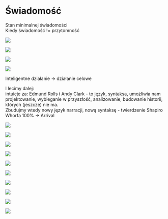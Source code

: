 # Świadomość

Stan minimalnej świadomości  
Kiedy świadomość != przytomność

![](../.gitbook/assets/zrzut-ekranu-2020-03-18-o-20.14.02.png)

![](../.gitbook/assets/zrzut-ekranu-2020-03-18-o-20.14.25.png)

![](../.gitbook/assets/zrzut-ekranu-2020-03-18-o-20.15.04.png)

![](../.gitbook/assets/zrzut-ekranu-2020-03-18-o-20.16.01.png)

Inteligentne działanie -&gt; działanie celowe

I lecimy dalej:  
intuicje za: Edmund Rolls i Andy Clark - to język, syntaksa, umożliwia nam projektowanie, wybieganie w przyszłość, analizowanie, budowanie historii, których \(jeszcze\) nie ma.  
Zbudujmy wtedy nowy język narracji, nową syntaksę - twierdzenie Shapiro Whorfa 100% -&gt; Arrival

![](../.gitbook/assets/zrzut-ekranu-2020-03-18-o-20.18.15.png)

![](../.gitbook/assets/zrzut-ekranu-2020-03-18-o-20.19.44.png)

![](../.gitbook/assets/zrzut-ekranu-2020-03-18-o-20.20.21.png)

![](../.gitbook/assets/zrzut-ekranu-2020-03-18-o-20.29.25.png)

![](../.gitbook/assets/zrzut-ekranu-2020-03-18-o-20.29.56.png)

![](../.gitbook/assets/zrzut-ekranu-2020-03-18-o-20.30.38.png)

![](../.gitbook/assets/zrzut-ekranu-2020-03-18-o-20.35.37.png)

![](../.gitbook/assets/zrzut-ekranu-2020-03-18-o-20.38.19.png)

![](../.gitbook/assets/zrzut-ekranu-2020-03-18-o-20.39.31.png)

![](../.gitbook/assets/zrzut-ekranu-2020-03-18-o-20.40.38.png)



